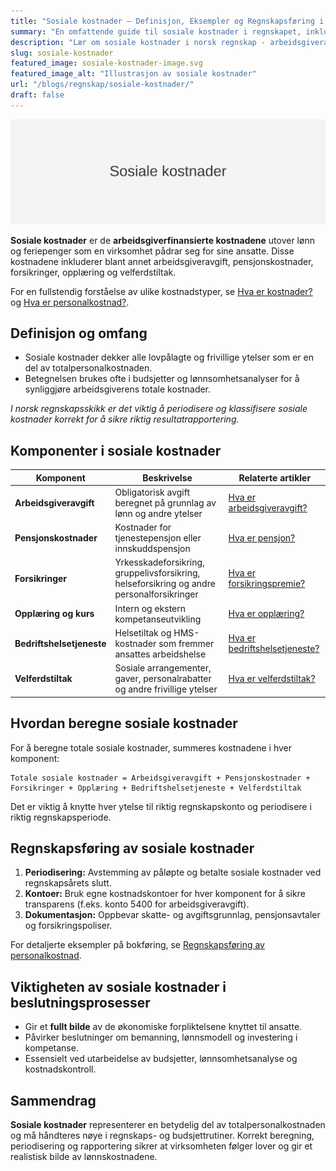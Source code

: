```yaml
---
title: "Sosiale kostnader – Definisjon, Eksempler og Regnskapsføring i Norge"
summary: "En omfattende guide til sosiale kostnader i regnskapet, inkludert definisjon, komponenter, beregning og praktisk regnskapsføring."
description: "Lær om sosiale kostnader i norsk regnskap - arbeidsgiveravgift, pensjonskostnader, forsikringer, opplæring og velferdstiltak. Definisjon, eksempler og regnskapsføring."
slug: sosiale-kostnader
featured_image: sosiale-kostnader-image.svg
featured_image_alt: "Illustrasjon av sosiale kostnader"
url: "/blogs/regnskap/sosiale-kostnader/"
draft: false
---
```


![Illustrasjon som viser sosiale kostnader](sosiale-kostnader-image.svg)

**Sosiale kostnader** er de **arbeidsgiverfinansierte kostnadene** utover lønn og feriepenger som en virksomhet pådrar seg for sine ansatte. Disse kostnadene inkluderer blant annet arbeidsgiveravgift, pensjonskostnader, forsikringer, opplæring og velferdstiltak.

For en fullstendig forståelse av ulike kostnadstyper, se [Hva er kostnader?](/blogs/regnskap/hva-er-kostnader "Hva er Kostnader i Regnskap? Komplett Guide til Kostnadstyper og Regnskapsføring") og [Hva er personalkostnad?](/blogs/regnskap/hva-er-personalkostnad "Hva er Personalkostnad? Komplett Guide til Lønn, Ytelser og Arbeidsgiveravgift").

## Definisjon og omfang

* Sosiale kostnader dekker alle lovpålagte og frivillige ytelser som er en del av totalpersonalkostnaden.
* Betegnelsen brukes ofte i budsjetter og lønnsomhetsanalyser for å synliggjøre arbeidsgiverens totale kostnader.

_I norsk regnskapsskikk er det viktig å periodisere og klassifisere sosiale kostnader korrekt for å sikre riktig resultatrapportering._

## Komponenter i sosiale kostnader

| Komponent               | Beskrivelse                                                                         | Relaterte artikler                                 |
|-------------------------|-------------------------------------------------------------------------------------|----------------------------------------------------|
| **Arbeidsgiveravgift**  | Obligatorisk avgift beregnet på grunnlag av lønn og andre ytelser                     | [Hva er arbeidsgiveravgift?](/blogs/regnskap/hva-er-arbeidsgiveravgift "Hva er Arbeidsgiveravgift? Satser, Beregning og Regnskapsføring") |
| **Pensjonskostnader**   | Kostnader for tjenestepensjon eller innskuddspensjon                                | [Hva er pensjon?](/blogs/regnskap/hva-er-pensjon "Hva er Pensjon? Komplett Guide til Norsk Pensjonssystem") |
| **Forsikringer**        | Yrkesskadeforsikring, gruppelivsforsikring, helseforsikring og andre personalforsikringer | [Hva er forsikringspremie?](/blogs/regnskap/forsikringspremie "Hva er Forsikringspremie? Komplett Guide til Regnskapsføring av Forsikringer") |
| **Opplæring og kurs**   | Intern og ekstern kompetanseutvikling                                               | [Hva er opplæring?](/blogs/regnskap/opplæring "Hva er Opplæring? Kompetanseutvikling i Bedrift og Regnskap") |
| **Bedriftshelsetjeneste**| Helsetiltak og HMS-kostnader som fremmer ansattes arbeidshelse                         | [Hva er bedriftshelsetjeneste?](/blogs/regnskap/bedriftshelsetjeneste "Hva er Bedriftshelsetjeneste? HMS og Regnskapsføring") |
| **Velferdstiltak**      | Sosiale arrangementer, gaver, personalrabatter og andre frivillige ytelser           | [Hva er velferdstiltak?](/blogs/regnskap/hva-er-velferdstiltak "Hva er Velferdstiltak? Gaver og Ytelser i Regnskap") |

## Hvordan beregne sosiale kostnader

For å beregne totale sosiale kostnader, summeres kostnadene i hver komponent:

```text
Totale sosiale kostnader = Arbeidsgiveravgift + Pensjonskostnader + Forsikringer + Opplæring + Bedriftshelsetjeneste + Velferdstiltak
```

Det er viktig å knytte hver ytelse til riktig regnskapskonto og periodisere i riktig regnskapsperiode.

## Regnskapsføring av sosiale kostnader

1. **Periodisering:** Avstemming av påløpte og betalte sosiale kostnader ved regnskapsårets slutt.
2. **Kontoer:** Bruk egne kostnadskontoer for hver komponent for å sikre transparens (f.eks. konto 5400 for arbeidsgiveravgift).
3. **Dokumentasjon:** Oppbevar skatte- og avgiftsgrunnlag, pensjonsavtaler og forsikringspoliser.

For detaljerte eksempler på bokføring, se [Regnskapsføring av personalkostnad](/blogs/regnskap/hva-er-personalkostnad "Hva er Personalkostnad? Komplett Guide til Lønn, Ytelser og Arbeidsgiveravgift").

## Viktigheten av sosiale kostnader i beslutningsprosesser

- Gir et **fullt bilde** av de økonomiske forpliktelsene knyttet til ansatte.
- Påvirker beslutninger om bemanning, lønnsmodell og investering i kompetanse.
- Essensielt ved utarbeidelse av budsjetter, lønnsomhetsanalyse og kostnadskontroll.

## Sammendrag

**Sosiale kostnader** representerer en betydelig del av totalpersonalkostnaden og må håndteres nøye i regnskaps- og budsjettrutiner. Korrekt beregning, periodisering og rapportering sikrer at virksomheten følger lover og gir et realistisk bilde av lønnskostnadene.

